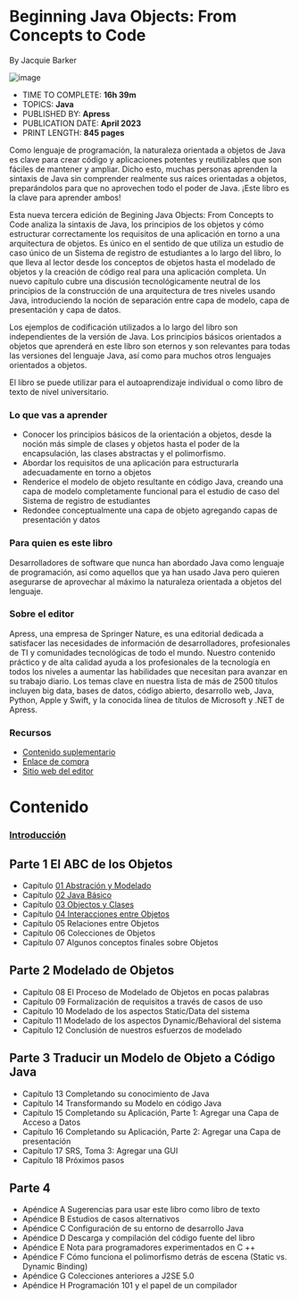 # Beginning Java Objects: From Concepts to Code
By Jacquie Barker

![image](https://github.com/adolfodelarosades/Java/assets/23094588/5aefc0c2-45a5-45e0-9add-7c7d354eaf7f)

* TIME TO COMPLETE: **16h 39m**
* TOPICS: **Java**
* PUBLISHED BY: **Apress**
* PUBLICATION DATE: **April 2023**
* PRINT LENGTH: **845 pages**

Como lenguaje de programación, la naturaleza orientada a objetos de Java es clave para crear código y aplicaciones potentes y reutilizables que son fáciles de mantener y ampliar. Dicho esto, muchas personas aprenden la sintaxis de Java sin comprender realmente sus raíces orientadas a objetos, preparándolos para que no aprovechen todo el poder de Java. ¡Este libro es la clave para aprender ambos!

Esta nueva tercera edición de Begining Java Objects: From Concepts to Code  analiza la sintaxis de Java, los principios de los objetos y cómo estructurar correctamente los requisitos de una aplicación en torno a una arquitectura de objetos. Es único en el sentido de que utiliza un estudio de caso único de un Sistema de registro de estudiantes a lo largo del libro, lo que lleva al lector desde los conceptos de objetos hasta el modelado de objetos y la creación de código real para una aplicación completa. Un nuevo capítulo cubre una discusión tecnológicamente neutral de los principios de la construcción de una arquitectura de tres niveles usando Java, introduciendo la noción de separación entre capa de modelo, capa de presentación y capa de datos.

Los ejemplos de codificación utilizados a lo largo del libro son independientes de la versión de Java. Los principios básicos orientados a objetos que aprenderá en este libro son eternos y son relevantes para todas las versiones del lenguaje Java, así como para muchos otros lenguajes orientados a objetos.  

El libro se puede utilizar para el autoaprendizaje individual o como libro de texto de nivel universitario.



### Lo que vas a aprender

* Conocer los principios básicos de la orientación a objetos, desde la noción más simple de clases y objetos hasta el poder de la encapsulación, las clases abstractas y el polimorfismo.
* Abordar los requisitos de una aplicación para estructurarla adecuadamente en torno a objetos
* Renderice el modelo de objeto resultante en código Java, creando una capa de modelo completamente funcional para el estudio de caso del Sistema de registro de estudiantes
* Redondee conceptualmente una capa de objeto agregando capas de presentación y datos 

### Para quien es este libro

Desarrolladores de software que nunca han abordado Java como lenguaje de programación, así como aquellos que ya han usado Java pero quieren asegurarse de aprovechar al máximo la naturaleza orientada a objetos del lenguaje.

### Sobre el editor
Apress, una empresa de Springer Nature, es una editorial dedicada a satisfacer las necesidades de información de desarrolladores, profesionales de TI y comunidades tecnológicas de todo el mundo. Nuestro contenido práctico y de alta calidad ayuda a los profesionales de la tecnología en todos los niveles a aumentar las habilidades que necesitan para avanzar en su trabajo diario. Los temas clave en nuestra lista de más de 2500 títulos incluyen big data, bases de datos, código abierto, desarrollo web, Java, Python, Apple y Swift, y la conocida línea de títulos de Microsoft y .NET de Apress.

### Recursos

* [Contenido suplementario](https://github.com/Apress/Beginning-Java-Objects-3rd-ed.)
* [Enlace de compra](https://link.springer.com/book/10.1007/978-1-4842-9060-6?wt_mc=ThirdParty.Safari.3.EPR653.ProductPagePurchase&utm_medium=referral&utm_source=safari&utm_campaign=3_pier05_product_page&utm_content=11232017)
* [Sitio web del editor](https://www.apress.com/gp)
 

# Contenido

### [Introducción](019_Beginning_Java_Objects/00_Introduccion.md)

## Parte 1 El ABC de los Objetos

* Capítulo [01 Abstración y Modelado](/temarios/019_Beginning_Java_Objects/01-Abstraction-and-Modeling.md)
* Capítulo [02 Java Básico](019_Beginning_Java_Objects/02_Java_Basico.md)
* Capítulo [03 Objectos y Clases](019_Beginning_Java_Objects/03_Objectos_y_Clases.md)
* Capítulo [04 Interacciones entre Objetos](019_Beginning_Java_Objects/04_Object_Iteractions.md)
* Capítulo 05 Relaciones entre Objetos
* Capítulo 06 Colecciones de Objetos
* Capítulo 07 Algunos conceptos finales sobre Objetos

## Parte 2 Modelado de Objetos

* Capítulo 08 El Proceso de Modelado de Objetos en pocas palabras
* Capítulo 09 Formalización de requisitos a través de casos de uso
* Capítulo 10 Modelado de los aspectos Static/Data del sistema
* Capítulo 11 Modelado de los aspectos Dynamic/Behavioral del sistema
* Capítulo 12 Conclusión de nuestros esfuerzos de modelado

## Parte 3 Traducir un Modelo de Objeto a Código Java

* Capítulo 13 Completando su conocimiento de Java
* Capítulo 14 Transformando su Modelo en código Java
* Capítulo 15 Completando su Aplicación, Parte 1: Agregar una Capa de Acceso a Datos
* Capítulo 16 Completando su Aplicación, Parte 2: Agregar una Capa de presentación
* Capítulo 17 SRS, Toma 3: Agregar una GUI
* Capítulo 18 Próximos pasos

## Parte 4

* Apéndice A Sugerencias para usar este libro como libro de texto
* Apéndice B Estudios de casos alternativos
* Apéndice C Configuración de su entorno de desarrollo Java
* Apéndice D Descarga y compilación del código fuente del libro
* Apéndice E Nota para programadores experimentados en C ++
* Apéndice F Cómo funciona el polimorfismo detrás de escena (Static vs. Dynamic Binding)
* Apéndice G Colecciones anteriores a J2SE 5.0
* Apéndice H Programación 101 y el papel de un compilador

